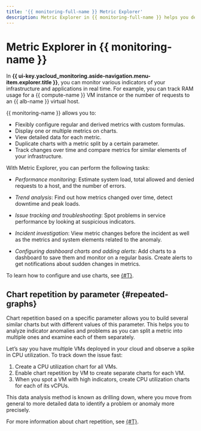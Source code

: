 ```yaml
---
title: '{{ monitoring-full-name }} Metric Explorer'
description: Metric Explorer in {{ monitoring-full-name }} helps you define and view real-time service and application metrics.
---
```


# Metric Explorer in {{ monitoring-name }}

In **{{ ui-key.yacloud_monitoring.aside-navigation.menu-item.explorer.title }}**, you can monitor various indicators of your infrastructure and applications in real time. For example, you can track RAM usage for a {{ compute-name }} VM instance or the number of requests to an {{ alb-name }} virtual host.

{{ monitoring-name }} allows you to:

* Flexibly configure regular and derived metrics with custom formulas.
* Display one or multiple metrics on charts.
* View detailed data for each metric.
* Duplicate charts with a metric split by a certain parameter. 
* Track changes over time and compare metrics for similar elements of your infrastructure.

With Metric Explorer, you can perform the following tasks:

* _Performance monitoring_: Estimate system load, total allowed and denied requests to a host, and the number of errors.

* _Trend analysis_: Find out how metrics changed over time, detect downtime and peak loads.

* _Issue tracking and troubleshooting_: Spot problems in service performance by looking at suspicious indicators.

* _Incident investigation_: View metric changes before the incident as well as the metrics and system elements related to the anomaly.

* _Configuring dashboard charts and adding alerts_: Add charts to a dashboard to save them and monitor on a regular basis. Create alerts to get notifications about sudden changes in metrics.

To learn how to configure and use charts, see [{#T}](../../operations/metric/metric-explorer.md).

## Chart repetition by parameter {#repeated-graphs}

Chart repetition based on a specific parameter allows you to build several similar charts but with different values of this parameter. This helps you to analyze indicator anomalies and problems as you can split a metric into multiple ones and examine each of them separately.

Let’s say you have multiple VMs deployed in your cloud and observe a spike in CPU utilization. To track down the issue fast:

1. Create a CPU utilization chart for all VMs.
1. Enable chart repetition by VM to create separate charts for each VM.
1. When you spot a VM with high indicators, create CPU utilization charts for each of its vCPUs.


This data analysis method is known as drilling down, where you move from general to more detailed data to identify a problem or anomaly more precisely.

For more information about chart repetition, see [{#T}](../../operations/metric/metric-explorer.md#repeated-graphs).
